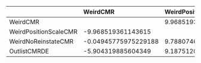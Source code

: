 |                       | WeirdCMR             | WeirdPositionScaleCMR   | WeirdNoReinstateCMR   | OutlistCMRDE       |
|:----------------------|:---------------------|:------------------------|:----------------------|:-------------------|
| WeirdCMR              |                      | 9.968519361143615       | 0.04945775975229188   | 5.904319885604349  |
| WeirdPositionScaleCMR | -9.968519361143615   |                         | -9.788074619829793    | -9.187512068233943 |
| WeirdNoReinstateCMR   | -0.04945775975229188 | 9.788074619829793       |                       | 5.35475168299802   |
| OutlistCMRDE          | -5.904319885604349   | 9.187512068233943       | -5.35475168299802     |                    |